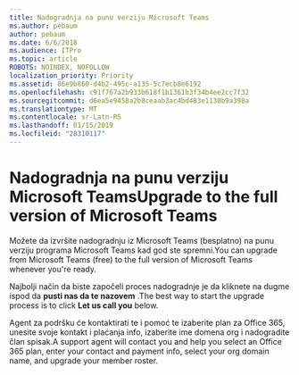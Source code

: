 ```yaml
---
title: Nadogradnja na punu verziju Microsoft Teams
ms.author: pebaum
author: pebaum
ms.date: 6/6/2018
ms.audience: ITPro
ms.topic: article
ROBOTS: NOINDEX, NOFOLLOW
localization_priority: Priority
ms.assetid: 86e9b860-d4b2-495c-a135-5c7ecb8e6192
ms.openlocfilehash: c91f767a2b933b618f1b1361b3f34b4ee2cc7f32
ms.sourcegitcommit: d6ea5e9458a2b8ceaab3ac4bd483e1130b9a398a
ms.translationtype: MT
ms.contentlocale: sr-Latn-RS
ms.lasthandoff: 01/15/2019
ms.locfileid: "28310117"
---
```

# <a name="upgrade-to-the-full-version-of-microsoft-teams"></a><span data-ttu-id="acb74-102">Nadogradnja na punu verziju Microsoft Teams</span><span class="sxs-lookup"><span data-stu-id="acb74-102">Upgrade to the full version of Microsoft Teams</span></span>

<span data-ttu-id="acb74-103">Možete da izvršite nadogradnju iz Microsoft Teams (besplatno) na punu verziju programa Microsoft Teams kad god ste spremni.</span><span class="sxs-lookup"><span data-stu-id="acb74-103">You can upgrade from Microsoft Teams (free) to the full version of Microsoft Teams whenever you're ready.</span></span>
  
<span data-ttu-id="acb74-104">Najbolji način da biste započeli proces nadogradnje je da kliknete na dugme ispod da **pusti nas da te nazovem** .</span><span class="sxs-lookup"><span data-stu-id="acb74-104">The best way to start the upgrade process is to click **Let us call you** below.</span></span> 
  
<span data-ttu-id="acb74-105">Agent za podršku će kontaktirati te i pomoć te izaberite plan za Office 365, unesite svoje kontakt i plaćanja info, izaberite ime domena org i nadogradite član spisak.</span><span class="sxs-lookup"><span data-stu-id="acb74-105">A support agent will contact you and help you select an Office 365 plan, enter your contact and payment info, select your org domain name, and upgrade your member roster.</span></span>
  

